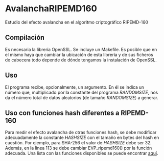 # AvalanchaRIPEMD160
Estudio del efecto avalancha en el algoritmo criptográfico RIPEMD-160

## Compilación
Es necesaria la librería OpenSSL. Se incluye un Makefile. Es posible que en el mismo haya que cambiar la ubicación de esta librería y de sus ficheros de cabecera todo depende de dónde tengamos la instalación de OpenSSL.

## Uso
El programa recibe, opcionalmente, un argumento. En él se indica un número que, multiplicado por la constante del programa *RANDOMSIZE*, nos da el número total de datos aleatorios (de tamaño *RANDOMSIZE*) a generar. 

## Uso con funciones hash diferentes a RIPEMD-160
Para medir el efecto avalancha de otras funciones hash, se debe modificar adecuadamente la constante *HASHSIZE* con el tamaño en bytes del hash en cuestión. Por ejemplo, para SHA-256 el valor de *HASHSIZE* debe ser 32. Además, en la línea 113 se debe cambiar EVP_ripemd160() por la función adecuada. Una lista con las funciones disponibles se puede encontrar [aquí](https://www.openssl.org/docs/manmaster/crypto/EVP_DigestInit.html).
